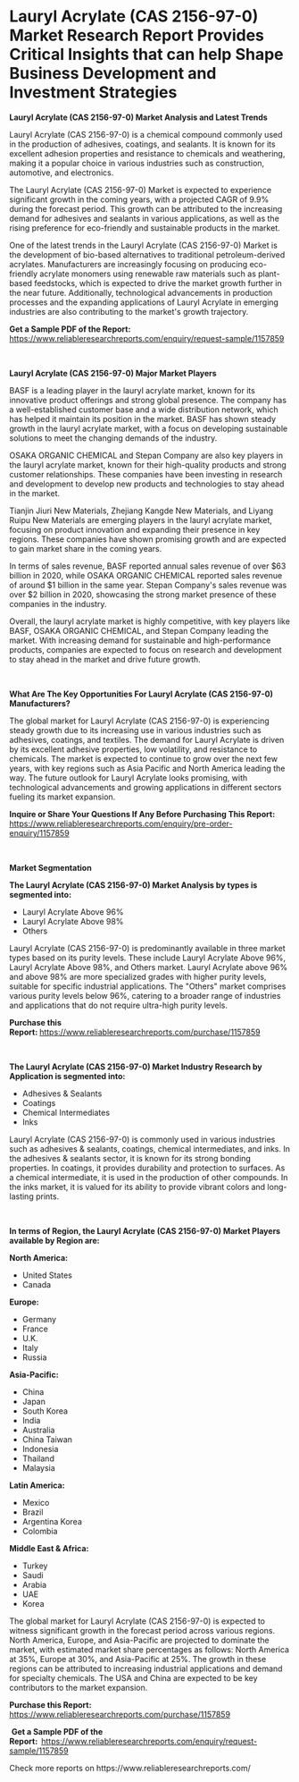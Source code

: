 <p><h1>Lauryl Acrylate (CAS 2156-97-0) Market Research Report Provides Critical Insights that can help Shape Business Development and Investment Strategies</h1></p><p><strong>Lauryl Acrylate (CAS 2156-97-0) Market Analysis and Latest Trends</strong></p>
<p><p>Lauryl Acrylate (CAS 2156-97-0) is a chemical compound commonly used in the production of adhesives, coatings, and sealants. It is known for its excellent adhesion properties and resistance to chemicals and weathering, making it a popular choice in various industries such as construction, automotive, and electronics.</p><p>The Lauryl Acrylate (CAS 2156-97-0) Market is expected to experience significant growth in the coming years, with a projected CAGR of 9.9% during the forecast period. This growth can be attributed to the increasing demand for adhesives and sealants in various applications, as well as the rising preference for eco-friendly and sustainable products in the market.</p><p>One of the latest trends in the Lauryl Acrylate (CAS 2156-97-0) Market is the development of bio-based alternatives to traditional petroleum-derived acrylates. Manufacturers are increasingly focusing on producing eco-friendly acrylate monomers using renewable raw materials such as plant-based feedstocks, which is expected to drive the market growth further in the near future. Additionally, technological advancements in production processes and the expanding applications of Lauryl Acrylate in emerging industries are also contributing to the market's growth trajectory.</p></p>
<p><strong>Get a Sample PDF of the Report:&nbsp;</strong> <a href="https://www.reliableresearchreports.com/enquiry/request-sample/1157859">https://www.reliableresearchreports.com/enquiry/request-sample/1157859</a></p>
<p>&nbsp;</p>
<p><strong>Lauryl Acrylate (CAS 2156-97-0) Major Market Players</strong></p>
<p><p>BASF is a leading player in the lauryl acrylate market, known for its innovative product offerings and strong global presence. The company has a well-established customer base and a wide distribution network, which has helped it maintain its position in the market. BASF has shown steady growth in the lauryl acrylate market, with a focus on developing sustainable solutions to meet the changing demands of the industry.</p><p>OSAKA ORGANIC CHEMICAL and Stepan Company are also key players in the lauryl acrylate market, known for their high-quality products and strong customer relationships. These companies have been investing in research and development to develop new products and technologies to stay ahead in the market.</p><p>Tianjin Jiuri New Materials, Zhejiang Kangde New Materials, and Liyang Ruipu New Materials are emerging players in the lauryl acrylate market, focusing on product innovation and expanding their presence in key regions. These companies have shown promising growth and are expected to gain market share in the coming years.</p><p>In terms of sales revenue, BASF reported annual sales revenue of over $63 billion in 2020, while OSAKA ORGANIC CHEMICAL reported sales revenue of around $1 billion in the same year. Stepan Company's sales revenue was over $2 billion in 2020, showcasing the strong market presence of these companies in the industry.</p><p>Overall, the lauryl acrylate market is highly competitive, with key players like BASF, OSAKA ORGANIC CHEMICAL, and Stepan Company leading the market. With increasing demand for sustainable and high-performance products, companies are expected to focus on research and development to stay ahead in the market and drive future growth.</p></p>
<p>&nbsp;</p>
<p><strong>What Are The Key Opportunities For Lauryl Acrylate (CAS 2156-97-0) Manufacturers?</strong></p>
<p><p>The global market for Lauryl Acrylate (CAS 2156-97-0) is experiencing steady growth due to its increasing use in various industries such as adhesives, coatings, and textiles. The demand for Lauryl Acrylate is driven by its excellent adhesive properties, low volatility, and resistance to chemicals. The market is expected to continue to grow over the next few years, with key regions such as Asia Pacific and North America leading the way. The future outlook for Lauryl Acrylate looks promising, with technological advancements and growing applications in different sectors fueling its market expansion.</p></p>
<p><strong>Inquire or Share Your Questions If Any Before Purchasing This Report:</strong> <a href="https://www.reliableresearchreports.com/enquiry/pre-order-enquiry/1157859">https://www.reliableresearchreports.com/enquiry/pre-order-enquiry/1157859</a></p>
<p>&nbsp;</p>
<p><strong>Market Segmentation</strong></p>
<p><strong>The Lauryl Acrylate (CAS 2156-97-0) Market Analysis by types is segmented into:</strong></p>
<p><ul><li>Lauryl Acrylate Above 96%</li><li>Lauryl Acrylate Above 98%</li><li>Others</li></ul></p>
<p><p>Lauryl Acrylate (CAS 2156-97-0) is predominantly available in three market types based on its purity levels. These include Lauryl Acrylate Above 96%, Lauryl Acrylate Above 98%, and Others market. Lauryl Acrylate above 96% and above 98% are more specialized grades with higher purity levels, suitable for specific industrial applications. The "Others" market comprises various purity levels below 96%, catering to a broader range of industries and applications that do not require ultra-high purity levels.</p></p>
<p><strong>Purchase this Report:&nbsp;</strong><a href="https://www.reliableresearchreports.com/purchase/1157859">https://www.reliableresearchreports.com/purchase/1157859</a></p>
<p>&nbsp;</p>
<p><strong>The Lauryl Acrylate (CAS 2156-97-0) Market Industry Research by Application is segmented into:</strong></p>
<p><ul><li>Adhesives & Sealants</li><li>Coatings</li><li>Chemical Intermediates</li><li>Inks</li></ul></p>
<p><p>Lauryl Acrylate (CAS 2156-97-0) is commonly used in various industries such as adhesives & sealants, coatings, chemical intermediates, and inks. In the adhesives & sealants sector, it is known for its strong bonding properties. In coatings, it provides durability and protection to surfaces. As a chemical intermediate, it is used in the production of other compounds. In the inks market, it is valued for its ability to provide vibrant colors and long-lasting prints.</p></p>
<p>&nbsp;</p>
<p><strong>In terms of Region, the Lauryl Acrylate (CAS 2156-97-0) Market Players available by Region are:</strong></p>
<p>
    <p> <strong> North America: </strong>
        <ul>
            <li>United States</li>
            <li>Canada</li>
        </ul>
        </p> 
    <p> <strong> Europe: </strong>
        <ul>
            <li>Germany</li>
            <li>France</li>
            <li>U.K.</li>
            <li>Italy</li>
            <li>Russia</li>
        </ul>
        </p> 
    <p> <strong> Asia-Pacific: </strong>
        <ul>
            <li>China</li>
            <li>Japan</li>
            <li>South Korea</li>
            <li>India</li>
            <li>Australia</li>
            <li>China Taiwan</li>
            <li>Indonesia</li>
            <li>Thailand</li>
            <li>Malaysia</li>
        </ul>
        </p> 
    <p> <strong> Latin America: </strong>
        <ul>
            <li>Mexico</li>
            <li>Brazil</li>
            <li>Argentina Korea</li>
            <li>Colombia</li>
        </ul>
        </p> 
    <p> <strong> Middle East & Africa: </strong>
        <ul>
            <li>Turkey</li>
            <li>Saudi</li>
            <li>Arabia</li>
            <li>UAE</li>
            <li>Korea</li>
        </ul>
    </p>
    </p>
<p><p>The global market for Lauryl Acrylate (CAS 2156-97-0) is expected to witness significant growth in the forecast period across various regions. North America, Europe, and Asia-Pacific are projected to dominate the market, with estimated market share percentages as follows: North America at 35%, Europe at 30%, and Asia-Pacific at 25%. The growth in these regions can be attributed to increasing industrial applications and demand for specialty chemicals. The USA and China are expected to be key contributors to the market expansion.</p></p>
<p><strong>Purchase this Report: </strong><a href="https://www.reliableresearchreports.com/purchase/1157859">https://www.reliableresearchreports.com/purchase/1157859</a></p>
<p>&nbsp;<strong>Get a Sample PDF of the Report:&nbsp;&nbsp;</strong><a href="https://www.reliableresearchreports.com/enquiry/request-sample/1157859">https://www.reliableresearchreports.com/enquiry/request-sample/1157859</a></p>
<p><strong></strong></p>
<p>Check more reports on https://www.reliableresearchreports.com/</p>